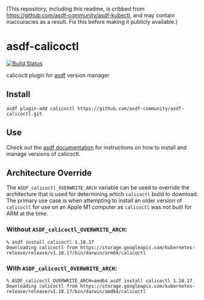 (This repository, including this readme, is cribbed from https://github.com/asdf-community/asdf-kubectl, and may contain inaccuracies as a result. Fix this before making it publicly available.)

# asdf-calicoctl

[![Build Status](https://travis-ci.org/asdf-community/asdf-calicoctl.svg?branch=master)](https://travis-ci.org/asdf-community/asdf-calicoctl)

calicoctl plugin for [asdf](https://github.com/asdf-vm/asdf) version manager

## Install

```
asdf plugin-add calicoctl https://github.com/asdf-community/asdf-calicoctl.git
```

## Use

Check out the [asdf documentation](https://asdf-vm.com/#/core-manage-versions?id=install-version) for instructions on how to install and manage versions of calicoctl.

## Architecture Override
The `ASDF_calicoctl_OVERWRITE_ARCH` variable can be used to override the architecture that is used for determining which `calicoctl` build to download. The primary use case is when attempting to install an older version of `calicoctl` for use on an Apple M1 computer as `calicoctl` was not built for ARM at the time.

### Without `ASDF_calicoctl_OVERWRITE_ARCH`:

```
% asdf install calicoctl 1.18.17
Downloading calicoctl from https://storage.googleapis.com/kubernetes-release/release/v1.18.17/bin/darwin/arm64/calicoctl
```

### With `ASDF_calicoctl_OVERWRITE_ARCH`:

```
% ASDF_calicoctl_OVERWRITE_ARCH=amd64 asdf install calicoctl 1.18.17
Downloading calicoctl from https://storage.googleapis.com/kubernetes-release/release/v1.18.17/bin/darwin/amd64/calicoctl
```

